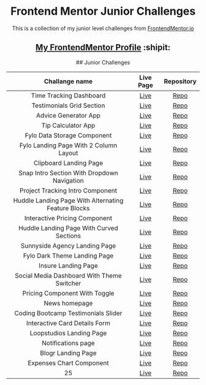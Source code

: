<h1 align="center">Frontend Mentor Junior Challenges</h1>

<p align="center">This is a collection of my junior level challenges from <a href="https://www.frontendmentor.io/" target="_blank">FrontendMentor.io</a></p>

<h2 align="center"><a href="https://www.frontendmentor.io/profile/dnksebastian" target="_blank">My FrontendMentor Profile</a>  :shipit:</h2>

<div align="center"> 
## Junior Challenges

| Challange name | Live Page | Repository |
| :------------: | :-------: | :--------: |
| Time Tracking Dashboard |  <a href="https://dnksebastian.github.io/Frontend-Mentor-Junior-Solutions/time-tracking-dashboard-main/" target="_blank">Live</a> | <a href="https://github.com/dnksebastian/Frontend-Mentor-Junior-Solutions/tree/main/time-tracking-dashboard-main" target="_blank">Repo</a> |
| Testimonials Grid Section |  <a href="https://dnksebastian.github.io/Frontend-Mentor-Junior-Solutions/testimonials-grid-section-main/" target="_blank">Live</a>  |  <a href="https://github.com/dnksebastian/Frontend-Mentor-Junior-Solutions/tree/main/testimonials-grid-section-main" target="_blank">Repo</a>  |
| Advice Generator App | <a href="https://dnksebastian.github.io/Frontend-Mentor-Junior-Solutions/advice-generator-app-main/" target="_blank">Live</a>  | <a href="https://github.com/dnksebastian/Frontend-Mentor-Junior-Solutions/tree/main/advice-generator-app-main" target="_blank">Repo</a>  |
| Tip Calculator App | <a href="https://dnksebastian.github.io/Frontend-Mentor-Junior-Solutions/tip-calculator-app-main/" target="_blank">Live</a>  | <a href="https://github.com/dnksebastian/Frontend-Mentor-Junior-Solutions/tree/main/tip-calculator-app-main" target="_blank">Repo</a>  |
| Fylo Data Storage Component | <a href="https://dnksebastian.github.io/Frontend-Mentor-Junior-Solutions/fylo-data-storage-component-master/" target="_blank">Live</a>  | <a href="https://github.com/dnksebastian/Frontend-Mentor-Junior-Solutions/tree/main/fylo-data-storage-component-master/" target="_blank">Repo</a>  |
| Fylo Landing Page With 2 Column Layout | <a href="https://dnksebastian.github.io/Frontend-Mentor-Junior-Solutions/fylo-landing-page-with-two-column-layout-master/" target="_blank">Live</a>  | <a href="https://github.com/dnksebastian/Frontend-Mentor-Junior-Solutions/tree/main/fylo-landing-page-with-two-column-layout-master" target="_blank">Repo</a>  |
| Clipboard Landing Page | <a href="https://dnksebastian.github.io/Frontend-Mentor-Junior-Solutions/clipboard-landing-page-master/" target="_blank">Live</a>  | <a href="https://github.com/dnksebastian/Frontend-Mentor-Junior-Solutions/tree/main/clipboard-landing-page-master" target="_blank">Repo</a>  |
| Snap Intro Section With Dropdown Navigation | <a href="https://dnksebastian.github.io/Frontend-Mentor-Junior-Solutions/intro-section-with-dropdown-navigation-main/" target="_blank">Live</a>  | <a href="https://github.com/dnksebastian/Frontend-Mentor-Junior-Solutions/tree/main/intro-section-with-dropdown-navigation-main" target="_blank">Repo</a>  |
| Project Tracking Intro Component | <a href="https://dnksebastian.github.io/Frontend-Mentor-Junior-Solutions/project-tracking-intro-component-master/" target="_blank">Live</a>  | <a href="https://github.com/dnksebastian/Frontend-Mentor-Junior-Solutions/tree/main/project-tracking-intro-component-master" target="_blank">Repo</a>  |
| Huddle Landing Page With Alternating Feature Blocks | <a href="https://dnksebastian.github.io/Frontend-Mentor-Junior-Solutions/huddle-landing-page-with-alternating-feature-blocks-master/" target="_blank">Live</a>  | <a href="https://github.com/dnksebastian/Frontend-Mentor-Junior-Solutions/tree/main/huddle-landing-page-with-alternating-feature-blocks-master" target="_blank">Repo</a>  |
| Interactive Pricing Component | <a href="https://dnksebastian.github.io/Frontend-Mentor-Junior-Solutions/interactive-pricing-component-main/" target="_blank">Live</a>  | <a href="https://github.com/dnksebastian/Frontend-Mentor-Junior-Solutions/tree/main/interactive-pricing-component-main" target="_blank">Repo</a>  |
| Huddle Landing Page With Curved Sections | <a href="https://dnksebastian.github.io/Frontend-Mentor-Junior-Solutions/huddle-landing-page-with-curved-sections-master/" target="_blank">Live</a>  | <a href="https://github.com/dnksebastian/Frontend-Mentor-Junior-Solutions/tree/main/huddle-landing-page-with-curved-sections-master/" target="_blank">Repo</a>  |
| Sunnyside Agency Landing Page | <a href="https://dnksebastian.github.io/Frontend-Mentor-Junior-Solutions/sunnyside-agency-landing-page-main/" target="_blank">Live</a>  | <a href="https://github.com/dnksebastian/Frontend-Mentor-Junior-Solutions/tree/main/sunnyside-agency-landing-page-main/" target="_blank">Repo</a>  |
| Fylo Dark Theme Landing Page | <a href="https://dnksebastian.github.io/Frontend-Mentor-Junior-Solutions/fylo-dark-theme-landing-page-master/" target="_blank">Live</a>  | <a href="https://github.com/dnksebastian/Frontend-Mentor-Junior-Solutions/tree/main/fylo-dark-theme-landing-page-master/" target="_blank">Repo</a>  |
| Insure Landing Page | <a href="https://dnksebastian.github.io/Frontend-Mentor-Junior-Solutions/insure-landing-page-master/" target="_blank">Live</a>  | <a href="https://github.com/dnksebastian/Frontend-Mentor-Junior-Solutions/tree/main/insure-landing-page-master/" target="_blank">Repo</a>  |
| Social Media Dashboard With Theme Switcher | <a href="https://dnksebastian.github.io/Frontend-Mentor-Junior-Solutions/social-media-dashboard-with-theme-switcher-master/" target="_blank">Live</a>  | <a href="https://github.com/dnksebastian/Frontend-Mentor-Junior-Solutions/tree/main/social-media-dashboard-with-theme-switcher-master/" target="_blank">Repo</a>  |
| Pricing Component With Toggle | <a href="https://dnksebastian.github.io/Frontend-Mentor-Junior-Solutions/pricing-component-with-toggle-master/" target="_blank">Live</a>  | <a href="https://github.com/dnksebastian/Frontend-Mentor-Junior-Solutions/tree/main/pricing-component-with-toggle-master/" target="_blank">Repo</a>  |
| News homepage | <a href="https://dnksebastian.github.io/Frontend-Mentor-Junior-Solutions/news-homepage-main/" target="_blank">Live</a>  | <a href="https://github.com/dnksebastian/Frontend-Mentor-Junior-Solutions/tree/main/news-homepage-main/" target="_blank">Repo</a>  |
| Coding Bootcamp Testimonials Slider | <a href="https://dnksebastian.github.io/Frontend-Mentor-Junior-Solutions/coding-bootcamp-testimonials-slider-master/" target="_blank">Live</a>  | <a href="https://github.com/dnksebastian/Frontend-Mentor-Junior-Solutions/tree/main/coding-bootcamp-testimonials-slider-master/" target="_blank">Repo</a>  |
| Interactive Card Details Form | <a href="https://dnksebastian.github.io/Frontend-Mentor-Junior-Solutions/interactive-card-details-form-main/" target="_blank">Live</a>  | <a href="https://github.com/dnksebastian/Frontend-Mentor-Junior-Solutions/tree/main/interactive-card-details-form-main/" target="_blank">Repo</a>  |
| Loopstudios Landing Page | <a href="https://dnksebastian.github.io/Frontend-Mentor-Junior-Solutions/loopstudios-landing-page-main/" target="_blank">Live</a>  | <a href="https://github.com/dnksebastian/Frontend-Mentor-Junior-Solutions/tree/main/loopstudios-landing-page-main/" target="_blank">Repo</a>  |
| Notifications page | <a href="https://dnksebastian.github.io/Frontend-Mentor-Junior-Solutions/notifications-page-main/" target="_blank">Live</a>  | <a href="https://github.com/dnksebastian/Frontend-Mentor-Junior-Solutions/tree/main/notifications-page-main/" target="_blank">Repo</a>  |
| Blogr Landing Page | <a href="https://dnksebastian.github.io/Frontend-Mentor-Junior-Solutions/blogr-landing-page-main/" target="_blank">Live</a>  | <a href="https://github.com/dnksebastian/Frontend-Mentor-Junior-Solutions/tree/main/blogr-landing-page-main/" target="_blank">Repo</a>  |
| Expenses Chart Component | <a href="https://dnksebastian.github.io/Frontend-Mentor-Junior-Solutions/expenses-chart-component-main/" target="_blank">Live</a>  | <a href="https://github.com/dnksebastian/Frontend-Mentor-Junior-Solutions/tree/main/expenses-chart-component-main/" target="_blank">Repo</a>  |
| 25 | <a href="#" target="_blank">Live</a>  | <a href="#" target="_blank">Repo</a>  |

</div>
